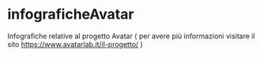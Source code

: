 # infograficheAvatar
Infografiche relative al progetto Avatar 
( per avere più informazioni visitare il sito https://www.avatarlab.it/il-progetto/ )
